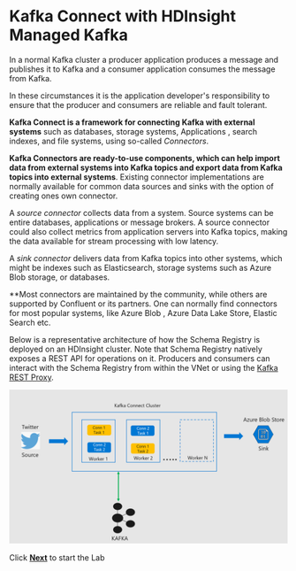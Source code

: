 # Kafka Connect with HDInsight Managed Kafka 

In a normal Kafka cluster a producer application produces a message and publishes it to Kafka and a consumer application consumes the message from Kafka. 

In these circumstances it is the application developer's responsibility to ensure that the producer and consumers are reliable and fault tolerant. 

**Kafka Connect is a framework for connecting Kafka with external systems**  such as databases, storage systems, Applications , search indexes, and file systems, using so-called  _Connectors_.

**Kafka Connectors are ready-to-use components, which can help import data from external systems into Kafka topics and export data from Kafka topics into external systems**. Existing connector implementations are normally available for common data sources and sinks with the option of creating ones own connector.

A  _source connector_ collects data from a system. Source systems can be entire databases, applications or message brokers. A source connector could also collect metrics from application servers into Kafka topics, making the data available for stream processing with low latency.

A  _sink connector_  delivers data from Kafka topics into other systems, which might be indexes such as Elasticsearch, storage systems such as Azure Blob storage, or databases.

**Most connectors are maintained by the community, while others are supported by Confluent or its partners.  One can normally find connectors for most popular systems, like Azure Blob , Azure Data Lake Store, Elastic Search etc. 



Below is a representative architecture of how the Schema Registry is deployed on an HDInsight cluster. Note that Schema Registry natively exposes a REST API for operations on it.  Producers and consumers can interact with the Schema Registry from within the VNet or using the [Kafka REST Proxy](https://docs.microsoft.com/en-us/azure/hdinsight/kafka/rest-proxy). 

![HDInsight Kafka Schema Registry](https://github.com/arnabganguly/Kafkaconnect/blob/master/images/Pic1.png)

Click [**Next**](https://github.com/arnabganguly/Kafkaconnect/blob/master/HDInsightManagedKafka.md) to start the Lab 


<!--stackedit_data:
eyJoaXN0b3J5IjpbMTc1MDQ0ODA4OSwxNDYwOTc0ODA0LDgwMT
U4MjIyMiwxOTA1MDMwNzcsMTI2MjkwNzU2MywtMTg1NTU4MTQ2
MywxNjM1NzEzNzU1LC05NzA2MDkxOTUsMjAyMzI5ODA3MywtND
QwNTgzOTY3LC0xMjY2NzcwNTI1LDE0OTE1MzY2MSw2NTU4MzE5
NDksODUyMzAxNDU1LDI3MDUzOTY2OV19
-->